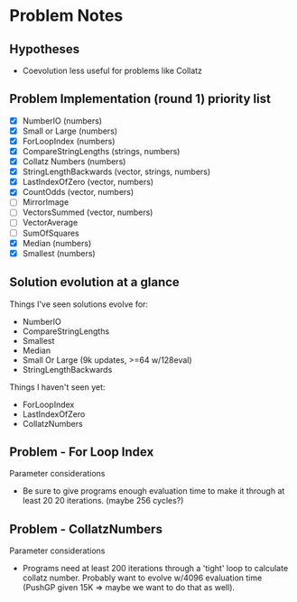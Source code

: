# Problem Notes

## Hypotheses

- Coevolution less useful for problems like Collatz

## Problem Implementation (round 1) priority list

- [x] NumberIO (numbers)
- [x] Small or Large (numbers)
- [x] ForLoopIndex (numbers)
- [x] CompareStringLengths (strings, numbers)
- [x] Collatz Numbers (numbers)
- [x] StringLengthBackwards (vector, strings, numbers)
- [x] LastIndexOfZero (vector, numbers)
- [x] CountOdds (vector, numbers)
- [ ] MirrorImage
- [ ] VectorsSummed (vector, numbers)
- [ ] VectorAverage
- [ ] SumOfSquares
- [x] Median (numbers) 
- [x] Smallest (numbers)

## Solution evolution at a glance

Things I've seen solutions evolve for:

- NumberIO
- CompareStringLengths
- Smallest
- Median
- Small Or Large (9k updates, >=64 w/128eval)
- StringLengthBackwards

Things I haven't seen yet:

- ForLoopIndex
- LastIndexOfZero
- CollatzNumbers

## Problem - For Loop Index

Parameter considerations

- Be sure to give programs enough evaluation time to make it through at least 20
  20 iterations. (maybe 256 cycles?)

## Problem - CollatzNumbers

Parameter considerations

- Programs need at least 200 iterations through a 'tight' loop to calculate
  collatz number. Probably want to evolve w/4096 evaluation time (PushGP given
  15K => maybe we want to do that as well).